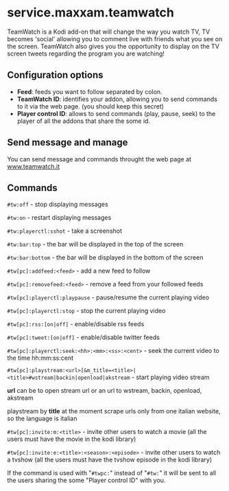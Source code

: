 service.maxxam.teamwatch
========================

TeamWatch is a Kodi add-on that will change the way you watch TV,
TV becomes 'social' allowing you to comment live with friends
what you see on the screen. TeamWatch also gives you the opportunity to
display on the TV screen tweets regarding the program you are watching!

Configuration options
---------------------

- **Feed**: feeds you want to follow separated by colon.
- **TeamWatch ID**: identifies your addon, allowing you to send commands to it via the web page. (you should keep this secret)
- **Player control ID**: allows to send commands (play, pause, seek) to the player of all the addons that share the some id.

Send message and manage
-----------------------

You can send message and commands throught the web page at www.teamwatch.it

Commands
--------

``#tw:off`` - stop displaying messages

``#tw:on`` - restart displaying messages

``#tw:playerctl:sshot`` - take a screenshot

``#tw:bar:top`` - the bar will be displayed in the top of the screen

``#tw:bar:bottom`` - the bar will be displayed in the bottom of the screen

``#tw[pc]:addfeed:<feed>`` - add a new feed to follow
  
``#tw[pc]:removefeed:<feed>`` - remove a feed from your followed feeds
  
``#tw[pc]:playerctl:playpause`` - pause/resume the current playing video

``#tw[pc]:playerctl:stop`` - stop the current playing video

``#tw[pc]:rss:[on|off]`` - enable/disable rss feeds

``#tw[pc]:tweet:[on|off]`` - enable/disable twitter feeds

``#tw[pc]:playerctl:seek:<hh>:<mm>:<ss>:<cent>`` - seek the current video to the time hh:mm:ss:cent
  
``#tw[pc]:playstream:<url>[&m_title=<title>|<title>#wstream|backin|openload|akstream`` - start playing video stream

**url** can be to open stream url or an url to wstream, backin, openload, akstream

playstream by **title** at the moment scrape urls only from one italian website, so the language is italian
  
``#tw[pc]:invite:m:<title>`` - invite other users to watch a movie (all the users must have the movie in the kodi library)
  
``#tw[pc]:invite:e:<title>:<season>:<episode>`` - invite other users to watch a tvshow (all the users must have the tvshow episode in the kodi library)


  
If the command is used with "``#twpc:``" instead of "``#tw:``" it will be sent to all the users sharing the some "Player control ID" with you.
